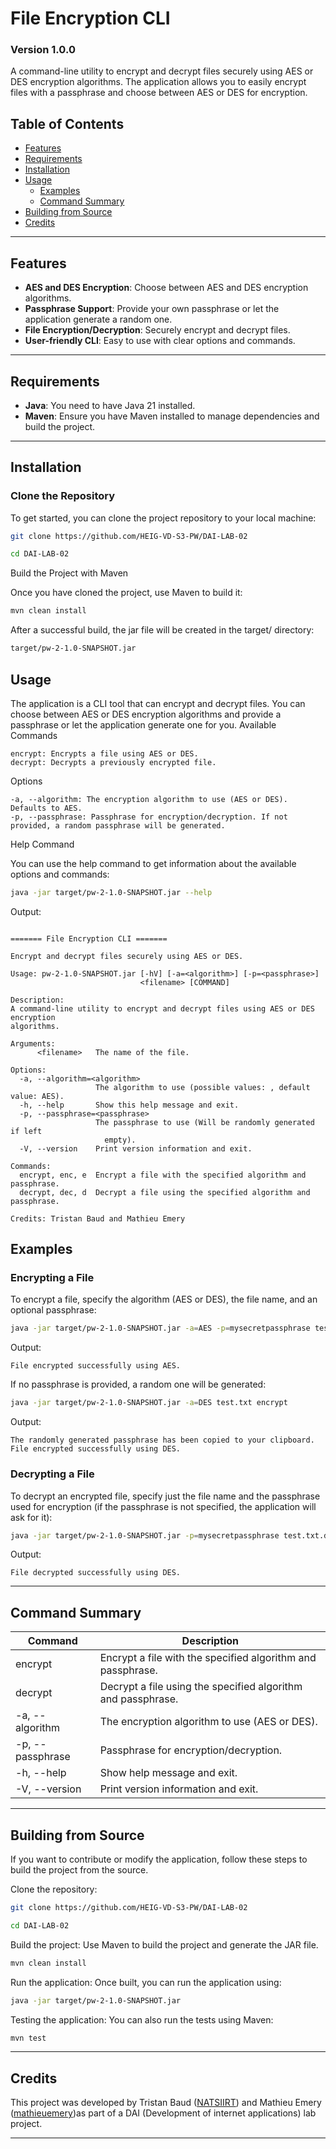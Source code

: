 # File Encryption CLI

### Version 1.0.0

A command-line utility to encrypt and decrypt files securely using AES or DES encryption algorithms. The application allows you to easily encrypt files with a passphrase and choose between AES or DES for encryption.

## Table of Contents
- [Features](#features)
- [Requirements](#requirements)
- [Installation](#installation)
- [Usage](#usage)
    - [Examples](#examples)
    - [Command Summary](#command-summary)
- [Building from Source](#building-from-source)
- [Credits](#credits)

---

## Features
- **AES and DES Encryption**: Choose between AES and DES encryption algorithms.
- **Passphrase Support**: Provide your own passphrase or let the application generate a random one.
- **File Encryption/Decryption**: Securely encrypt and decrypt files.
- **User-friendly CLI**: Easy to use with clear options and commands.

---

## Requirements
- **Java**: You need to have Java 21 installed.
- **Maven**: Ensure you have Maven installed to manage dependencies and build the project.

---

## Installation

### Clone the Repository

To get started, you can clone the project repository to your local machine:

```bash
git clone https://github.com/HEIG-VD-S3-PW/DAI-LAB-02

cd DAI-LAB-02
```

Build the Project with Maven

Once you have cloned the project, use Maven to build it:

```bash
mvn clean install
```

After a successful build, the jar file will be created in the target/ directory:

```bash
target/pw-2-1.0-SNAPSHOT.jar
```

## Usage

The application is a CLI tool that can encrypt and decrypt files. You can choose between AES or DES encryption algorithms and provide a passphrase or let the application generate one for you.
Available Commands

    encrypt: Encrypts a file using AES or DES.
    decrypt: Decrypts a previously encrypted file.

Options

    -a, --algorithm: The encryption algorithm to use (AES or DES). Defaults to AES.
    -p, --passphrase: Passphrase for encryption/decryption. If not provided, a random passphrase will be generated.

Help Command

You can use the help command to get information about the available options and commands:

```bash
java -jar target/pw-2-1.0-SNAPSHOT.jar --help
```

Output:

```vbnet

======= File Encryption CLI =======

Encrypt and decrypt files securely using AES or DES.

Usage: pw-2-1.0-SNAPSHOT.jar [-hV] [-a=<algorithm>] [-p=<passphrase>]
                             <filename> [COMMAND]

Description:
A command-line utility to encrypt and decrypt files using AES or DES encryption
algorithms.

Arguments:
      <filename>   The name of the file.

Options:
  -a, --algorithm=<algorithm>
                   The algorithm to use (possible values: , default value: AES).
  -h, --help       Show this help message and exit.
  -p, --passphrase=<passphrase>
                   The passphrase to use (Will be randomly generated if left
                     empty).
  -V, --version    Print version information and exit.

Commands:
  encrypt, enc, e  Encrypt a file with the specified algorithm and passphrase.
  decrypt, dec, d  Decrypt a file using the specified algorithm and passphrase.

Credits: Tristan Baud and Mathieu Emery

```

## Examples
### Encrypting a File

To encrypt a file, specify the algorithm (AES or DES), the file name, and an optional passphrase:

```bash
java -jar target/pw-2-1.0-SNAPSHOT.jar -a=AES -p=mysecretpassphrase test.txt encrypt
```

Output:

```arduino
File encrypted successfully using AES.
```

If no passphrase is provided, a random one will be generated:

```bash
java -jar target/pw-2-1.0-SNAPSHOT.jar -a=DES test.txt encrypt
```

Output:

```arduino
The randomly generated passphrase has been copied to your clipboard.
File encrypted successfully using DES.
```

### Decrypting a File

To decrypt an encrypted file, specify just the file name and the passphrase used for encryption (if the passphrase is not specified, the application will ask for it):

```bash
java -jar target/pw-2-1.0-SNAPSHOT.jar -p=mysecretpassphrase test.txt.des decrypt
```

Output:

```arduino
File decrypted successfully using DES.
```

---

## Command Summary
| Command          | 	Description                                                  |
|------------------|---------------------------------------------------------------|
| encrypt          | 	Encrypt a file with the specified algorithm and passphrase.  |
| decrypt          | 	Decrypt a file using the specified algorithm and passphrase. |
| -a, --algorithm  | 	The encryption algorithm to use (AES or DES).                |
| -p, --passphrase | 	Passphrase for encryption/decryption.                        |
| -h, --help       | 	Show help message and exit.                                  |
| -V, --version    | 	Print version information and exit.                          |

---

## Building from Source

If you want to contribute or modify the application, follow these steps to build the project from the source.

Clone the repository:

```bash
git clone https://github.com/HEIG-VD-S3-PW/DAI-LAB-02

cd DAI-LAB-02
```

Build the project: Use Maven to build the project and generate the JAR file.

```bash
mvn clean install
```

Run the application: Once built, you can run the application using:

```bash
java -jar target/pw-2-1.0-SNAPSHOT.jar
```

Testing the application: You can also run the tests using Maven:

```bash
mvn test
```

---

## Credits

This project was developed by Tristan Baud ([NATSIIRT](https://github.com/NATSIIRT)) and Mathieu Emery ([mathieuemery](https://github.com/mathieuemery))as part of a DAI (Development of internet applications) lab project.


---